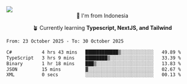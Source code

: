 
<img align = "center" src="https://readme-typing-svg.herokuapp.com?font=Fira+Code&size=25&pause=1000&color=00F713&center=true&vCenter=true&random=false&width=850&height=70&lines=Hi+There+%F0%9F%91%8B%2C+Im+Julian+Caesar;"/>
<br>

<div align = "center">
  📌 I'm from Indonesia
  
  🪴 Currently learning **Typescript, NextJS, and Tailwind**
</div>

<!--START_SECTION:waka-->

```txt
From: 23 October 2025 - To: 30 October 2025

C#           4 hrs 43 mins   ████████████▒░░░░░░░░░░░░   49.89 %
TypeScript   3 hrs 9 mins    ████████▒░░░░░░░░░░░░░░░░   33.39 %
Binary       1 hr 18 mins    ███▒░░░░░░░░░░░░░░░░░░░░░   13.83 %
JSON         15 mins         ▓░░░░░░░░░░░░░░░░░░░░░░░░   02.67 %
XML          0 secs          ░░░░░░░░░░░░░░░░░░░░░░░░░   00.13 %
```

<!--END_SECTION:waka-->
